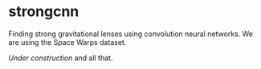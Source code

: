 # strongcnn

Finding strong gravitational lenses using convolution neural networks. We are using the Space Warps dataset.

*Under construction* and all that.
